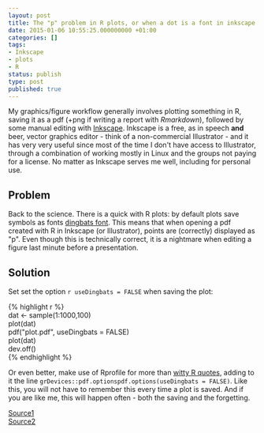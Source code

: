 ```yaml
---
layout: post
title: The "p" problem in R plots, or when a dot is a font in inkscape
date: 2015-01-06 10:55:25.000000000 +01:00
categories: []
tags:
- Inkscape
- plots
- R
status: publish
type: post
published: true
---
```


My graphics/figure workflow generally involves plotting something in R, saving it as a pdf (+png if writing a report with _Rmarkdown_), followed by some manual editing with [Inkscape][0]. Inkscape is a free, as in speech **and** beer, vector graphics editor - think of a non-commercial Illustrator - and it has very very useful since most of the time I don't have access to Illustrator, through a combination of working mostly in Linux and the groups not paying for a license. No matter as Inkscape serves me well, including for personal use.

## Problem

Back to the science. There is a quick with R plots: by default plots save symbols as fonts [dingbats font][1]. This means that when opening a pdf created with R in Inkscape (or Illustrator), points are (correctly) displayed as "p". Even though this is technically correct, it is a nightmare when editing a figure last minute before a presentation.

## Solution

Set set the option `r useDingbats = FALSE` when saving the plot:

{% highlight r %}  
dat <- sample(1:1000,100)  
plot(dat)  
pdf("plot.pdf", useDingbats = FALSE)  
plot(dat)  
dev.off()  
{% endhighlight %}

Or even better, make use of Rprofile for more than [witty R quotes][2], adding to it the line `grDevices::pdf.optionspdf.options(useDingbats = FALSE)`. Like this, you will not have to remember this every time a plot is saved. And if you are like me, this will happen often - both the saving and the forgetting.

[Source1][3]  
[Source2][4]

[0]: https://inkscape.org/
[1]: http://en.wikipedia.org/wiki/Dingbat
[2]: http://movingtothedarkside.wordpress.com/2015/01/05/nerd-up-your-r/
[3]: http://www.inkscapeforum.com/viewtopic.php?f=5&t=7581
[4]: https://support.rstudio.com/hc/communities/public/questions/200664843-Problem-reading-exported-PDFs-in-other-programs
